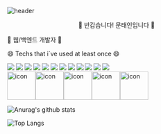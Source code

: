 ![header](https://capsule-render.vercel.app/api?type=Waving&color=auto&height=150&section=header&text=Moon-Taein&fontSize=90&animation=twinkling)

<div>
<p style="text-align: center;">👋 반갑습니다! 문태인입니다 👋</p>
<p text-align=center>🌱 웹/백엔드 개발자 🌱</p>
<p text-align=center>😄 Techs that i`ve used at least once 😄</p>
</div>
<div>

<img src="https://img.shields.io/badge/JAVA-007396?style=for-the-badge&logo=java&logoColor=white">
<img src="https://img.shields.io/badge/MySQL-4479A1?style=for-the-badge&logo=MySQL&logoColor=white">
<img src="https://img.shields.io/badge/Eclipse-2C2255?style=for-the-badge&logo=Eclipse%20IDE&logoColor=white">
<img src="https://img.shields.io/badge/github-181717?style=for-the-badge&logo=github&logoColor=white">
<img src="https://img.shields.io/badge/spring-6DB33F?style=for-the-badge&logo=spring&logoColor=white">
<img src="https://img.shields.io/badge/springboot-6DB33F?style=for-the-badge&logo=springboot&logoColor=white">
<img src="https://img.shields.io/badge/javaScript-F7DF1E?style=for-the-badge&logo=javaScript&logoColor=white">
<img src="https://img.shields.io/badge/HTML5-E34F26?style=for-the-badge&logo=HTML5&logoColor=white">
<img src="https://img.shields.io/badge/CSS3-1572B6?style=for-the-badge&logo=CSS3&logoColor=white">
<img src="https://img.shields.io/badge/Node.js-339933?style=for-the-badge&logo=Node.js&logoColor=white">
<img src="https://img.shields.io/badge/c-A8B9CC?style=for-the-badge&logo=c&logoColor=white">  
<img src="https://img.shields.io/badge/python-3776AB?style=for-the-badge&logo=python&logoColor=white">  
</div>


<div style="display: flex; align-items: flex-start;">
<img src="https://techstack-generator.vercel.app/mysql-icon.svg" alt="icon" width="65" height="65" />
<img src="https://techstack-generator.vercel.app/java-icon.svg" alt="icon" width="65" height="65" />
<img src="https://techstack-generator.vercel.app/github-icon.svg" alt="icon" width="65" height="65" />
<img src="https://techstack-generator.vercel.app/restapi-icon.svg" alt="icon" width="65" height="65" />
<img src="https://techstack-generator.vercel.app/js-icon.svg" alt="icon" width="65" height="65" />
</div>


![Anurag's github stats](https://github-readme-stats.vercel.app/api?username=Moon-Taein&show_icons=true&theme=tokyonight)


![Top Langs](https://github-readme-stats.vercel.app/api/top-langs/?username=Moon-Taein&layout=compact&theme=tokyonight)

